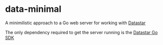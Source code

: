 # data-minimal

A minimilistic approach to a Go web server for working with [Datastar](https://data-star.dev/)

The only dependency required to get the server running is the [Datastar Go SDK](https://github.com/starfederation/datastar-go)
